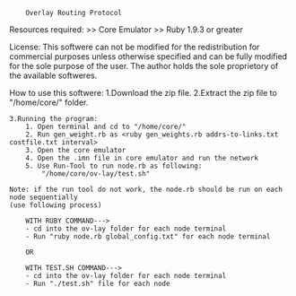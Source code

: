 		Overlay Routing Protocol

Resources required:
	>> Core Emulator
	>> Ruby 1.9.3 or greater

License:
	This softwere can not be modified for the redistribution for commercial purposes
	unless otherwise specified and can be fully modified for the sole purpose of the user.
	The author holds the sole proprietory of the available softweres.

How to use this softwere:
	1.Download the zip file.
	2.Extract the zip file to "/home/core/" folder.


	3.Running the program:
		1. Open terminal and cd to "/home/core/"
		2. Run gen_weight.rb as <ruby gen_weights.rb addrs-to-links.txt costfile.txt interval>
		3. Open the core emulator
		4. Open the .imn file in core emulator and run the network
		5. Use Run-Tool to run node.rb as following:
			"/home/core/ov-lay/test.sh"
			
	Note: if the run tool do not work, the node.rb should be run on each node sequentially
	(use following process)

		WITH RUBY COMMAND--->
		- cd into the ov-lay folder for each node terminal
		- Run "ruby node.rb global_config.txt" for each node terminal

		OR

		WITH TEST.SH COMMAND--->
		- cd into the ov-lay folder for each node terminal
		- Run "./test.sh" file for each node





